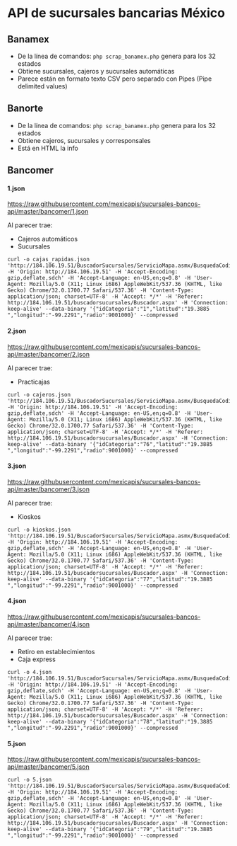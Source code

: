 API de sucursales bancarias México
===========

## Banamex

 - De la línea de comandos: ```php scrap_banamex.php``` genera para los 32 estados
 - Obtiene sucursales, cajeros y sucursales automáticas
 - Parece están en formato texto CSV pero separado con Pipes (Pipe delimited values)

## Banorte

 - De la línea de comandos: ```php scrap_banamex.php``` genera para los 32 estados
 - Obtiene cajeros, sucursales y corresponsales
 - Está en HTML la info

## Bancomer

#### 1.json

https://raw.githubusercontent.com/mexicapis/sucursales-bancos-api/master/bancomer/1.json

Al parecer trae:

 - Cajeros automáticos
 - Sucursales

```
curl -o cajas_rapidas.json 'http://184.106.19.51/BuscadorSucursales/ServicioMapa.asmx/BusquedaCodigoPostalRadio' -H 'Origin: http://184.106.19.51' -H 'Accept-Encoding: gzip,deflate,sdch' -H 'Accept-Language: en-US,en;q=0.8' -H 'User-Agent: Mozilla/5.0 (X11; Linux i686) AppleWebKit/537.36 (KHTML, like Gecko) Chrome/32.0.1700.77 Safari/537.36' -H 'Content-Type: application/json; charset=UTF-8' -H 'Accept: */*' -H 'Referer: http://184.106.19.51/buscadorsucursales/Buscador.aspx' -H 'Connection: keep-alive' --data-binary '{"idCategoria":"1","latitud":"19.3885                                           ","longitud":"-99.2291","radio":9001000}' --compressed
```

#### 2.json

https://raw.githubusercontent.com/mexicapis/sucursales-bancos-api/master/bancomer/2.json

Al parecer trae:

 - Practicajas

```
curl -o cajeros.json 'http://184.106.19.51/BuscadorSucursales/ServicioMapa.asmx/BusquedaCodigoPostalRadio' -H 'Origin: http://184.106.19.51' -H 'Accept-Encoding: gzip,deflate,sdch' -H 'Accept-Language: en-US,en;q=0.8' -H 'User-Agent: Mozilla/5.0 (X11; Linux i686) AppleWebKit/537.36 (KHTML, like Gecko) Chrome/32.0.1700.77 Safari/537.36' -H 'Content-Type: application/json; charset=UTF-8' -H 'Accept: */*' -H 'Referer: http://184.106.19.51/buscadorsucursales/Buscador.aspx' -H 'Connection: keep-alive' --data-binary '{"idCategoria":"76","latitud":"19.3885                                           ","longitud":"-99.2291","radio":9001000}' --compressed
```

####  3.json

https://raw.githubusercontent.com/mexicapis/sucursales-bancos-api/master/bancomer/3.json

Al parecer trae:

 - Kioskos

```
curl -o kioskos.json 'http://184.106.19.51/BuscadorSucursales/ServicioMapa.asmx/BusquedaCodigoPostalRadio' -H 'Origin: http://184.106.19.51' -H 'Accept-Encoding: gzip,deflate,sdch' -H 'Accept-Language: en-US,en;q=0.8' -H 'User-Agent: Mozilla/5.0 (X11; Linux i686) AppleWebKit/537.36 (KHTML, like Gecko) Chrome/32.0.1700.77 Safari/537.36' -H 'Content-Type: application/json; charset=UTF-8' -H 'Accept: */*' -H 'Referer: http://184.106.19.51/buscadorsucursales/Buscador.aspx' -H 'Connection: keep-alive' --data-binary '{"idCategoria":"77","latitud":"19.3885                                           ","longitud":"-99.2291","radio":9001000}' --compressed
```

#### 4.json

https://raw.githubusercontent.com/mexicapis/sucursales-bancos-api/master/bancomer/4.json

Al parecer trae:

 - Retiro en establecimientos
 - Caja express

```
curl -o 4.json 'http://184.106.19.51/BuscadorSucursales/ServicioMapa.asmx/BusquedaCodigoPostalRadio' -H 'Origin: http://184.106.19.51' -H 'Accept-Encoding: gzip,deflate,sdch' -H 'Accept-Language: en-US,en;q=0.8' -H 'User-Agent: Mozilla/5.0 (X11; Linux i686) AppleWebKit/537.36 (KHTML, like Gecko) Chrome/32.0.1700.77 Safari/537.36' -H 'Content-Type: application/json; charset=UTF-8' -H 'Accept: */*' -H 'Referer: http://184.106.19.51/buscadorsucursales/Buscador.aspx' -H 'Connection: keep-alive' --data-binary '{"idCategoria":"78","latitud":"19.3885                                           ","longitud":"-99.2291","radio":9001000}' --compressed
```

#### 5.json

https://raw.githubusercontent.com/mexicapis/sucursales-bancos-api/master/bancomer/5.json

```
curl -o 5.json 'http://184.106.19.51/BuscadorSucursales/ServicioMapa.asmx/BusquedaCodigoPostalRadio' -H 'Origin: http://184.106.19.51' -H 'Accept-Encoding: gzip,deflate,sdch' -H 'Accept-Language: en-US,en;q=0.8' -H 'User-Agent: Mozilla/5.0 (X11; Linux i686) AppleWebKit/537.36 (KHTML, like Gecko) Chrome/32.0.1700.77 Safari/537.36' -H 'Content-Type: application/json; charset=UTF-8' -H 'Accept: */*' -H 'Referer: http://184.106.19.51/buscadorsucursales/Buscador.aspx' -H 'Connection: keep-alive' --data-binary '{"idCategoria":"79","latitud":"19.3885                                           ","longitud":"-99.2291","radio":9001000}' --compressed
```
